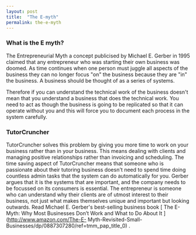 ```yaml
---
layout: post
title:  "The E-myth"
permalink: the-e-myth
---
```

### What is the E myth?

The Entrepreneurial Myth a concept publicised by Michael E. Gerber in 1995
claimed that any entrepreneur who was starting their own business was doomed.
As time continues when one person must juggle all aspects of the business they
can no longer focus "on" the business because they are "in" the business. A
business should be thought of as a series of systems.

Therefore if you can understand the technical work of the business doesn't
mean that you understand a business that does the technical work. You need to
act as though the business is going to be replicated so that it can operate
without you and this will force you to document each process in the system
carefully. 

### TutorCruncher

TutorCruncher solves this problem by giving you
more time to work on your business rather than in your business. This means
dealing with clients and managing positive relationships rather than invoicing
and scheduling. The time saving aspect of TutorCruncher means that someone who
is passionate about their tutoring business doesn't need to spend time doing
countless admin tasks that the system can do automatically for you. Gerber
argues that it is the systems that are important, and the company needs to be
focussed on its consumers is essential. The entrepreneur is someone who can
understand why their clients are of utmost interest to their business, not
just what makes themselves unique and important but looking outwards. Read
Michael E. Gerber's best-selling business book [ The E-Myth: Why Most
Businesses Don’t Work and What to Do About It ](http://www.amazon.com/The-E-
Myth-Revisited-Small-Businesses/dp/0887307280/ref=tmm_pap_title_0) .
